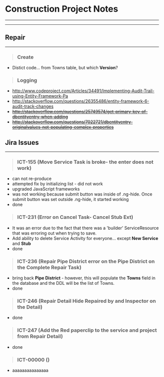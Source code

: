 # Construction Project Notes
- - -

- - -

## Repair

- - -

> ### Create
- Distict code... from Towns table, but which **Version**?

> ### Logging
- http://www.codeproject.com/Articles/34491/Implementing-Audit-Trail-using-Entity-Framework-Pa
- http://stackoverflow.com/questions/26355486/entity-framework-6-audit-track-changes
- ~~http://stackoverflow.com/questions/25749574/get-primary-key-of-dbentityentry-when-adding~~
- ~~http://stackoverflow.com/questions/7022721/dbentityentry-originalvalues-not-populating-complex-properties~~

<!--
-->

## Jira Issues

- - -

> ### ICT-155 (Move Service Task is broke- the enter does not work)
- can not re-produce
- attempted fix by initializing list - did not work
- upgraded JavaScript frameworks
- was not working because submit button was inside of .ng-hide.  Once submit button was set outside .ng-hide, it started working
- done

<!--
-->

> ### ICT-231 (Error on Cancel Task- Cancel Stub Ext)
- It was an error due to the fact that there was a 'builder' ServiceResource that was erroring out when trying to save.
- Add ability to delete Service Activity for everyone... except **New Service** and **Stub**
- done

<!--
-->

> ### ICT-236 (Repair Pipe District error on the Pipe District on the Complete Repair Task)
- bring back **Pipe District** - however, this will populate the **Towns** field in the database and the DDL will be the list of Towns.
- done

<!--
-->

> ### ICT-246 (Repair Detail  Hide Repaired by and Inspector on the Detail)
- done

<!--
-->

> ### ICT-247 (Add the Red paperclip to the service and project from Repair Detail)
- done

<!--
-->

> ### ICT-00000 ()
- aaaaaaaaaaaaaaa

<!--
-->
